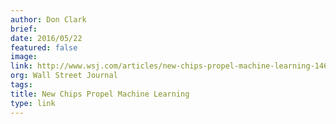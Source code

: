 ```yaml
---
author: Don Clark
brief:
date: 2016/05/22
featured: false
image:
link: http://www.wsj.com/articles/new-chips-propel-machine-learning-1463957238
org: Wall Street Journal
tags:
title: New Chips Propel Machine Learning
type: link
---
```

